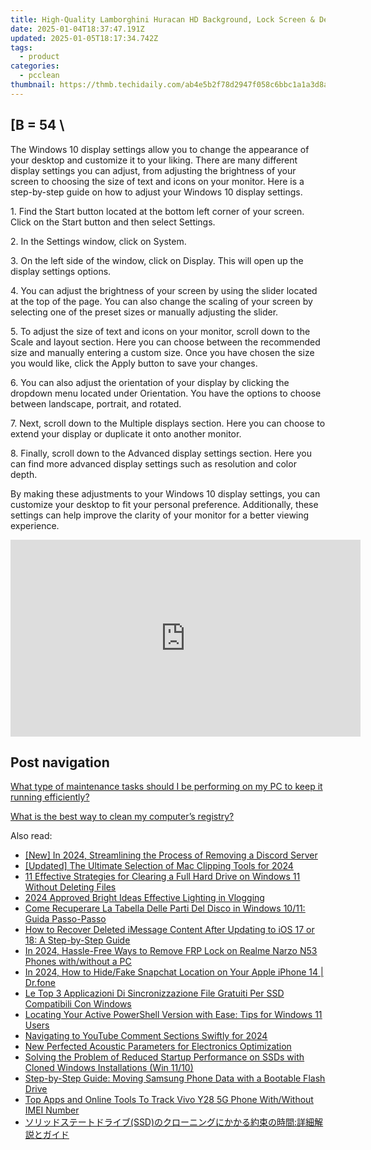 ```yaml
---
title: High-Quality Lamborghini Huracan HD Background, Lock Screen & Desktop Graphics - Ultimate Car Visualization
date: 2025-01-04T18:37:47.191Z
updated: 2025-01-05T18:17:34.742Z
tags:
  - product
categories:
  - pcclean
thumbnail: https://thmb.techidaily.com/ab4e5b2f78d2947f058c6bbc1a1a3d8a464aeb89e644fffc47b69fb0b66b7027.jpg
---
```


## \[B = 54 \

The Windows 10 display settings allow you to change the appearance of your desktop and customize it to your liking. There are many different display settings you can adjust, from adjusting the brightness of your screen to choosing the size of text and icons on your monitor. Here is a step-by-step guide on how to adjust your Windows 10 display settings. 

1\. Find the Start button located at the bottom left corner of your screen. Click on the Start button and then select Settings.

2\. In the Settings window, click on System.

3\. On the left side of the window, click on Display. This will open up the display settings options. 

4\. You can adjust the brightness of your screen by using the slider located at the top of the page. You can also change the scaling of your screen by selecting one of the preset sizes or manually adjusting the slider.

5\. To adjust the size of text and icons on your monitor, scroll down to the Scale and layout section. Here you can choose between the recommended size and manually entering a custom size. Once you have chosen the size you would like, click the Apply button to save your changes.

6\. You can also adjust the orientation of your display by clicking the dropdown menu located under Orientation. You have the options to choose between landscape, portrait, and rotated.

7\. Next, scroll down to the Multiple displays section. Here you can choose to extend your display or duplicate it onto another monitor.

8\. Finally, scroll down to the Advanced display settings section. Here you can find more advanced display settings such as resolution and color depth. 

By making these adjustments to your Windows 10 display settings, you can customize your desktop to fit your personal preference. Additionally, these settings can help improve the clarity of your monitor for a better viewing experience.

<!-- affiliate ads begin -->
<iframe width="560" height="315" src="https://www.youtube.com/embed/DxUX4R6Cf7c?si=prHevNQJivSkIfUt" title="YouTube video player" frameborder="0" allow="accelerometer; autoplay; clipboard-write; encrypted-media; gyroscope; picture-in-picture; web-share" referrerpolicy="strict-origin-when-cross-origin" allowfullscreen></iframe>
<!-- affiliate ads end -->

## Post navigation

[What type of maintenance tasks should I be performing on my PC to keep it running efficiently?](https://tools.techidaily.com/pcclean/products/)

[What is the best way to clean my computer’s registry?](https://tools.techidaily.com/pcclean/products/)

<ins class="adsbygoogle"
     style="display:block"
     data-ad-format="autorelaxed"
     data-ad-client="ca-pub-7571918770474297"
     data-ad-slot="1223367746"></ins>

<ins class="adsbygoogle"
     style="display:block"
     data-ad-client="ca-pub-7571918770474297"
     data-ad-slot="8358498916"
     data-ad-format="auto"
     data-full-width-responsive="true"></ins>

<span class="atpl-alsoreadstyle">Also read:</span>
<div><ul>
<li><a href="https://discord-videos.techidaily.com/new-in-2024-streamlining-the-process-of-removing-a-discord-server/"><u>[New] In 2024, Streamlining the Process of Removing a Discord Server</u></a></li>
<li><a href="https://digital-screen-recording.techidaily.com/updated-the-ultimate-selection-of-mac-clipping-tools-for-2024/"><u>[Updated] The Ultimate Selection of Mac Clipping Tools for 2024</u></a></li>
<li><a href="https://discover-bits.techidaily.com/11-effective-strategies-for-clearing-a-full-hard-drive-on-windows-11-without-deleting-files/"><u>11 Effective Strategies for Clearing a Full Hard Drive on Windows 11 Without Deleting Files</u></a></li>
<li><a href="https://youtube-clips.techidaily.com/2024-approved-bright-ideas-effective-lighting-in-vlogging/"><u>2024 Approved Bright Ideas Effective Lighting in Vlogging</u></a></li>
<li><a href="https://discover-bits.techidaily.com/come-recuperare-la-tabella-delle-parti-del-disco-in-windows-1011-guida-passo-passo/"><u>Come Recuperare La Tabella Delle Parti Del Disco in Windows 10/11: Guida Passo-Passo</u></a></li>
<li><a href="https://discover-bits.techidaily.com/how-to-recover-deleted-imessage-content-after-updating-to-ios-17-or-18-a-step-by-step-guide/"><u>How to Recover Deleted iMessage Content After Updating to iOS 17 or 18: A Step-by-Step Guide</u></a></li>
<li><a href="https://android-frp.techidaily.com/in-2024-hassle-free-ways-to-remove-frp-lock-on-realme-narzo-n53-phones-withwithout-a-pc-by-drfone-android/"><u>In 2024, Hassle-Free Ways to Remove FRP Lock on Realme Narzo N53 Phones with/without a PC</u></a></li>
<li><a href="https://location-social.techidaily.com/in-2024-how-to-hidefake-snapchat-location-on-your-apple-iphone-14-drfone-by-drfone-virtual-ios/"><u>In 2024, How to Hide/Fake Snapchat Location on Your Apple iPhone 14 | Dr.fone</u></a></li>
<li><a href="https://discover-bits.techidaily.com/le-top-3-applicazioni-di-sincronizzazione-file-gratuiti-per-ssd-compatibili-con-windows/"><u>Le Top 3 Applicazioni Di Sincronizzazione File Gratuiti Per SSD Compatibili Con Windows</u></a></li>
<li><a href="https://win-forum.techidaily.com/locating-your-active-powershell-version-with-ease-tips-for-windows-11-users/"><u>Locating Your Active PowerShell Version with Ease: Tips for Windows 11 Users</u></a></li>
<li><a href="https://extra-approaches.techidaily.com/navigating-to-youtube-comment-sections-swiftly-for-2024/"><u>Navigating to YouTube Comment Sections Swiftly for 2024</u></a></li>
<li><a href="https://sound-tweaking.techidaily.com/new-perfected-acoustic-parameters-for-electronics-optimization/"><u>New Perfected Acoustic Parameters for Electronics Optimization</u></a></li>
<li><a href="https://discover-bits.techidaily.com/solving-the-problem-of-reduced-startup-performance-on-ssds-with-cloned-windows-installations-win-1110/"><u>Solving the Problem of Reduced Startup Performance on SSDs with Cloned Windows Installations (Win 11/10)</u></a></li>
<li><a href="https://discover-bits.techidaily.com/step-by-step-guide-moving-samsung-phone-data-with-a-bootable-flash-drive/"><u>Step-by-Step Guide: Moving Samsung Phone Data with a Bootable Flash Drive</u></a></li>
<li><a href="https://unlock-android.techidaily.com/top-apps-and-online-tools-to-track-vivo-y28-5g-phone-withwithout-imei-number-by-drfone-android/"><u>Top Apps and Online Tools To Track Vivo Y28 5G Phone With/Without IMEI Number</u></a></li>
<li><a href="https://discover-bits.techidaily.com/1728488103196-ssd/"><u>ソリッドステートドライブ(SSD)のクローニングにかかる約束の時間:詳細解説とガイド</u></a></li>
</ul></div>

